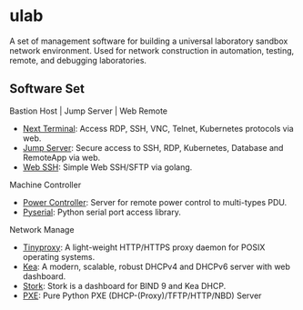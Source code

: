 # ulab

A set of management software for building a universal laboratory sandbox network environment. Used for network construction in automation, testing, remote, and debugging laboratories.

## Software Set

Bastion Host | Jump Server | Web Remote

- [Next Terminal](https://github.com/dushixiang/next-terminal): Access RDP, SSH, VNC, Telnet, Kubernetes protocols via web.
- [Jump Server](https://github.com/jumpserver/jumpserver): Secure access to SSH, RDP, Kubernetes, Database and RemoteApp via web.
- [Web SSH](https://github.com/huashengdun/webssh): Simple Web SSH/SFTP via golang.

Machine Controller

- [Power Controller](https://github.com/pdudaemon/pdudaemon): Server for remote power control to multi-types PDU.
- [Pyserial](https://github.com/pyserial/pyserial): Python serial port access library.

Network Manage

- [Tinyproxy](https://github.com/tinyproxy/tinyproxy): A light-weight HTTP/HTTPS proxy daemon for POSIX operating systems.
- [Kea](https://github.com/isc-projects/kea): A modern, scalable, robust DHCPv4 and DHCPv6 server with web dashboard.
- [Stork](https://github.com/isc-projects/stork): Stork is a dashboard for BIND 9 and Kea DHCP.
- [PXE](https://github.com/pypxe/PyPXE): Pure Python PXE (DHCP-(Proxy)/TFTP/HTTP/NBD) Server
